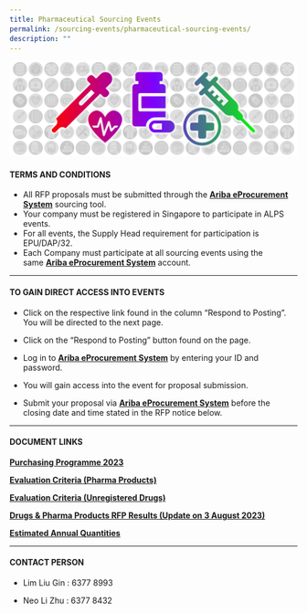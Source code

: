 ```yaml
---
title: Pharmaceutical Sourcing Events
permalink: /sourcing-events/pharmaceutical-sourcing-events/
description: ""
---
```

![](/images/alps_sourcing_events_pharmaceutical_1920x640_clear.png)

#### TERMS AND CONDITIONS

* All RFP proposals must be submitted through the [**Ariba eProcurement System**](https://www.ariba.com/) sourcing tool.
* Your company must be registered in Singapore to participate in ALPS events.
*  For all events, the Supply Head requirement for participation is EPU/DAP/32.
*  Each Company must participate at all sourcing events using the same [**Ariba eProcurement System**](https://www.ariba.com/) account.

____________________________________________________________

#### TO GAIN DIRECT ACCESS INTO EVENTS

* Click on the respective link found in the column “Respond to Posting”. You will be directed to the next page.

* Click on the “Respond to Posting” button found on the page.

* Log in to [**Ariba eProcurement System**](https://www.ariba.com/) by entering your ID and password.

* You will gain access into the event for proposal submission.
* Submit your proposal via [**Ariba eProcurement System**](https://www.ariba.com/) before the closing date and time stated in the RFP notice below.

____________________________________________________________

#### DOCUMENT LINKS

[**Purchasing Programme 2023**](/files/Pharma%20Sourcing%20Events/alps_purchasing_programme.pdf)

[**Evaluation Criteria (Pharma Products)**](/files/Pharma%20Sourcing%20Events/evaluation_criteria_for_pharma_products.pdf)

[**Evaluation Criteria (Unregistered Drugs)**](/files/Pharma%20Sourcing%20Events/evaluation_criteria_for_unregistered_drugs.pdf)

[**Drugs & Pharma Products RFP Results (Update on 3 August 2023)**](/files/Pharma%20Sourcing%20Events/rfp%20results.pdf)

[**Estimated Annual Quantities**](/files/Pharma%20Sourcing%20Events/estimated_annual_quantities_of_pharma_products.pdf)

____________________________________________________________

#### CONTACT PERSON

* Lim Liu Gin : 6377 8993

* Neo Li Zhu : 6377 8432